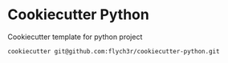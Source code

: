 # Cookiecutter Python

Cookiecutter template for python project 
```bash
cookiecutter git@github.com:flych3r/cookiecutter-python.git
```
